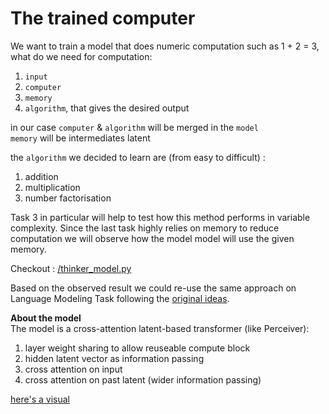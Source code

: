 # The trained computer

We want to train a model that does numeric computation such as 1 + 2 = 3,
what do we need for computation:
1. `input`
2. `computer`
3. `memory`
4. `algorithm`, that gives the desired output

in our case `computer` & `algorithm` will be merged in the `model`  
`memory` will be intermediates latent

the `algorithm` we decided to learn are (from easy to difficult) :
1. addition
2. multiplication
3. number factorisation

Task 3 in particular will help to test how this method performs in variable complexity. Since the last task highly relies on memory to reduce computation we will observe how the model model will use the given memory.

Checkout : [/thinker_model.py](/thinker_model.py#L373)

Based on the observed result we could re-use the same approach on Language Modeling Task following the [original ideas](https://www.figma.com/file/MNe376umkTm5iCpg9kSmcq/thinking-transformer?type=design&node-id=328-196&mode=design).

**About the model**  
The model is a cross-attention latent-based transformer (like Perceiver):
1. layer weight sharing to allow reuseable compute block
2. hidden latent vector as information passing
3. cross attention on input
4. cross attention on past latent (wider information passing)

[here's a visual](https://www.figma.com/file/MNe376umkTm5iCpg9kSmcq/thinking-transformer?type=design&node-id=328-196&mode=design)
